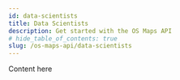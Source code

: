 ```yaml
---
id: data-scientists
title: Data Scientists
description: Get started with the OS Maps API
# hide_table_of_contents: true
slug: /os-maps-api/data-scientists
---
```


Content here